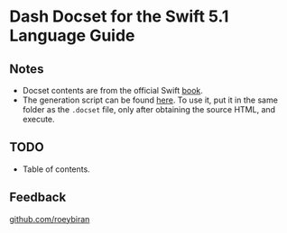 # Dash Docset for the Swift 5.1 Language Guide

## Notes

- Docset contents are from the official Swift [book](https://docs.swift.org/swift-book/LanguageGuide/TheBasics.html).
- The generation script can be found [here](https://github.com/roeybiran/dash-swift/blob/master/generation_script.sh). To use it, put it in the same folder as the `.docset` file, only after obtaining the source HTML, and execute.

## TODO

- Table of contents.

## Feedback

[github.com/roeybiran](https://github.com/roeybiran)
